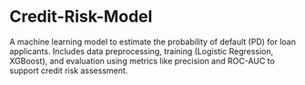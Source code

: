 # Credit-Risk-Model
A machine learning model to estimate the probability of default (PD) for loan applicants. Includes data preprocessing, training (Logistic Regression, XGBoost), and evaluation using metrics like precision and ROC-AUC to support credit risk assessment.
